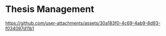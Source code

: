 # Thesis Management

https://github.com/user-attachments/assets/30a183f0-4c69-4ab9-8d93-f034097d11b1

